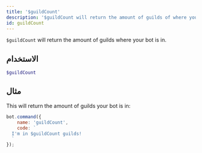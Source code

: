 ```yaml
---
title: '$guildCount'
description: '$guildCount will return the amount of guilds of where your bot is in.'
id: guildCount
---
```


`$guildCount` will return the amount of guilds where your bot is in.

## الاستخدام

```php
$guildCount
```

## مثال

This will return the amount of guilds your bot is in:

```javascript
bot.command({
    name: 'guildCount',
    code: `
  I'm in $guildCount guilds!
  `
});
```
